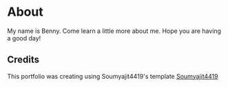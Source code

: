 # About

My name is Benny. Come learn a little more about me. Hope you are having a good day!

## Credits
This portfolio was creating using Soumyajit4419's template
[Soumyajit4419](https://github.com/soumyajit4419/Portfolio)

